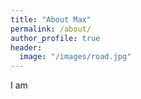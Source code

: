```yaml
---
title: "About Max"
permalink: /about/
author_profile: true
header:
  image: "/images/road.jpg"
---
```


  I am
